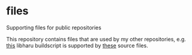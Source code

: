 # files
Supporting files for public repositories

This repository contains files that are used by my other repositories, e.g. [this](https://github.com/alecmus/buildscripts/tree/master/libharu) libharu buildscript is supported by [these](https://github.com/alecmus/files/tree/master/libharu/source) source files.
